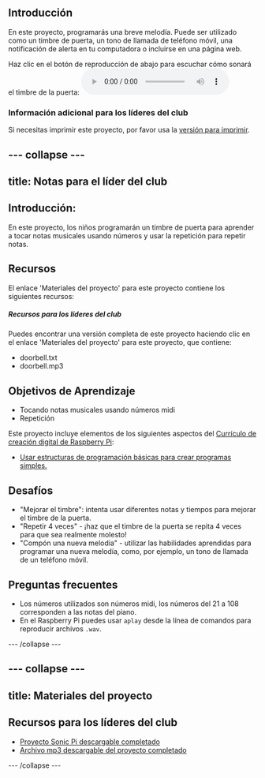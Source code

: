 ## Introducción

En este proyecto, programarás una breve melodía. Puede ser utilizado como un timbre de puerta, un tono de llamada de teléfono móvil, una notificación de alerta en tu computadora o incluirse en una página web.

<div id="audio-preview" class="pdf-hidden">
Haz clic en el botón de reproducción de abajo para escuchar cómo sonará el timbre de la puerta: 
<audio controls preload> 
  <source src="resources/doorbell.mp3" type="audio/mpeg"> 
Tu navegador no tiene soporte para el elemento de <code>audio</code>. 
</audio>
</div>

### Información adicional para los líderes del club

Si necesitas imprimir este proyecto, por favor usa la [versión para imprimir](https://projects.raspberrypi.org/es-LA/projects/compose-tune/print).

--- collapse ---
---
title: Notas para el líder del club
---

## Introducción:

En este proyecto, los niños programarán un timbre de puerta para aprender a tocar notas musicales usando números y usar la repetición para repetir notas.

## Recursos

El enlace 'Materiales del proyecto' para este proyecto contiene los siguientes recursos:

##### Recursos para los líderes del club

Puedes encontrar una versión completa de este proyecto haciendo clic en el enlace 'Materiales del proyecto' para este proyecto, que contiene:

* doorbell.txt
* doorbell.mp3

## Objetivos de Aprendizaje

* Tocando notas musicales usando números midi
* Repetición

Este proyecto incluye elementos de los siguientes aspectos del [Currículo de creación digital de Raspberry Pi](https://rpf.io/curriculum):

* [Usar estructuras de programación básicas para crear programas simples.](https://www.raspberrypi.org/curriculum/programming/creator)

## Desafíos

* "Mejorar el timbre": intenta usar diferentes notas y tiempos para mejorar el timbre de la puerta.
* "Repetir 4 veces" - ¡haz que el timbre de la puerta se repita 4 veces para que sea realmente molesto!
* "Compón una nueva melodía" - utilizar las habilidades aprendidas para programar una nueva melodía, como, por ejemplo, un tono de llamada de un teléfono móvil.

## Preguntas frecuentes

* Los números utilizados son números midi, los números del 21 a 108 corresponden a las notas del piano.
* En el Raspberry Pi puedes usar `aplay` desde la línea de comandos para reproducir archivos `.wav`.

--- /collapse ---

--- collapse ---
---
title: Materiales del proyecto
---

## Recursos para los líderes del club

* [Proyecto Sonic Pi descargable completado](resources/doorbell.txt)
* [Archivo mp3 descargable del proyecto completado](resources/doorbell.mp3)

--- /collapse ---
